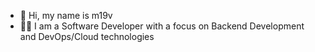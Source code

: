 - 👋 Hi, my name is m19v
- 👨‍💻 I am a Software Developer with a focus on Backend Development and DevOps/Cloud technologies
